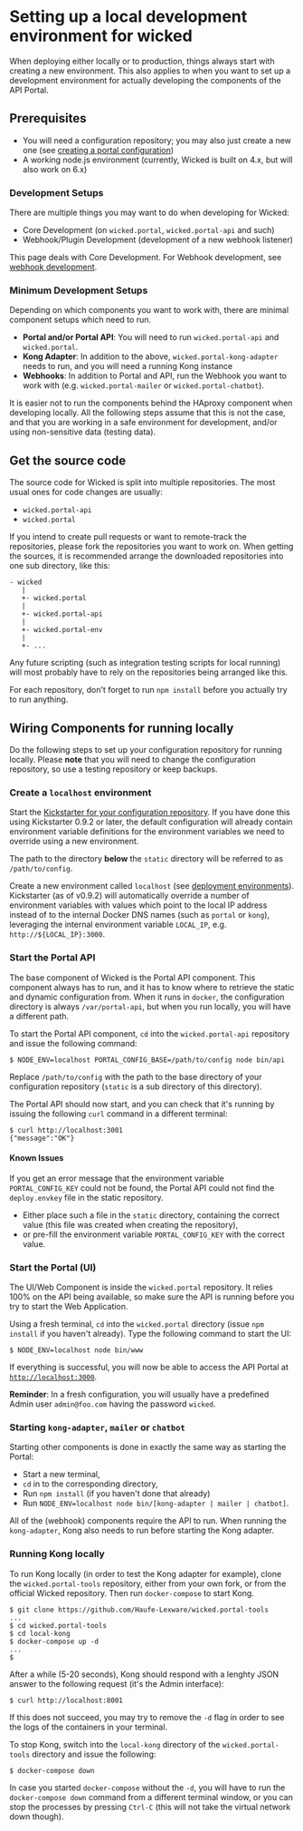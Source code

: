 # Setting up a local development environment for wicked

When deploying either locally or to production, things always start with creating a new environment. This also applies to when you want to set up a development environment for actually developing the components of the API Portal.

## Prerequisites

* You will need a configuration repository; you may also just create a new one (see [creating a portal configuration](creating-a-portal-configuration.md))
* A working node.js environment (currently, Wicked is built on 4.x, but will also work on 6.x)

### Development Setups

There are multiple things you may want to do when developing for Wicked:

* Core Development (on `wicked.portal`, `wicked.portal-api` and such)
* Webhook/Plugin Development (development of a new webhook listener)

This page deals with Core Development. For Webhook development, see [webhook development](webhook-development.md).

### Minimum Development Setups

Depending on which components you want to work with, there are minimal component setups which need to run.

* **Portal and/or Portal API**: You will need to run `wicked.portal-api` and `wicked.portal`.
* **Kong Adapter**: In addition to the above, `wicked.portal-kong-adapter` needs to run, and you will need a running Kong instance
* **Webhooks**: In addition to Portal and API, run the Webhook you want to work with (e.g. `wicked.portal-mailer` or `wicked.portal-chatbot`).

It is easier not to run the components behind the HAproxy component when developing locally. All the following steps assume that this is not the case, and that you are working in a safe environment for development, and/or using non-sensitive data (testing data).

## Get the source code

The source code for Wicked is split into multiple repositories. The most usual ones for code changes are usually:

* `wicked.portal-api`
* `wicked.portal`

If you intend to create pull requests or want to remote-track the repositories, please fork the repositories you want to work on. When getting the sources, it is recommended arrange the downloaded repositories into one sub directory, like this:

```
- wicked
   |
   +- wicked.portal
   |
   +- wicked.portal-api
   |
   +- wicked.portal-env
   |
   +- ...
```

Any future scripting (such as integration testing scripts for local running) will most probably have to rely on the repositories being arranged like this.

For each repository, don't forget to run `npm install` before you actually try to run anything.

## Wiring Components for running locally

Do the following steps to set up your configuration repository for running locally. Please **note** that you will need to change the configuration repository, so use a testing repository or keep backups.

### Create a `localhost` environment

Start the [Kickstarter for your configuration repository](creating-a-portal-configuration.md). If you have done this using Kickstarter 0.9.2 or later, the default configuration will already contain environment variable definitions for the environment variables we need to override using a new environment.

The path to the directory **below** the `static` directory will be referred to as `/path/to/config`.

Create a new environment called `localhost` (see [deployment environments](deployment-environments.md)). Kickstarter (as of v0.9.2) will automatically override a number of environment variables with values which point to the local IP address instead of to the internal Docker DNS names (such as `portal` or `kong`), leveraging the internal environment variable `LOCAL_IP`, e.g. `http://${LOCAL_IP}:3000`.

### Start the Portal API

The base component of Wicked is the Portal API component. This component always has to run, and it has to know where to retrieve the static and dynamic configuration from. When it runs in `docker`, the configuration directory is always `/var/portal-api`, but when you run locally, you will have a different path.

To start the Portal API component, `cd` into the `wicked.portal-api` repository and issue the following command:

```
$ NODE_ENV=localhost PORTAL_CONFIG_BASE=/path/to/config node bin/api
```

Replace `/path/to/config` with the path to the base directory of your configuration repository (`static` is a sub directory of this directory).

The Portal API should now start, and you can check that it's running by issuing the following `curl` command in a different terminal:

```
$ curl http://localhost:3001
{"message":"OK"}
```

#### Known Issues

If you get an error message that the environment variable `PORTAL_CONFIG_KEY` could not be found, the Portal API could not find the `deploy.envkey` file in the static repository.

* Either place such a file in the `static` directory, containing the correct value (this file was created when creating the repository),
* or pre-fill the environment variable `PORTAL_CONFIG_KEY` with the correct value. 

### Start the Portal (UI)

The UI/Web Component is inside the `wicked.portal` repository. It relies 100% on the API being available, so make sure the API is running before you try to start the Web Application.

Using a fresh terminal, `cd` into the `wicked.portal` directory (issue `npm install` if you haven't already). Type the following command to start the UI:

```
$ NODE_ENV=localhost node bin/www
```

If everything is successful, you will now be able to access the API Portal at [`http://localhost:3000`](http://localhost:3000).

**Reminder**: In a fresh configuration, you will usually have a predefined Admin user `admin@foo.com` having the password `wicked`.

### Starting `kong-adapter`, `mailer` or `chatbot`

Starting other components is done in exactly the same way as starting the Portal: 

* Start a new terminal, 
* `cd` in to the corresponding directory,
* Run `npm install` (if you haven't done that already)
* Run `NODE_ENV=localhost node bin/[kong-adapter | mailer | chatbot]`.

All of the (webhook) components require the API to run. When running the `kong-adapter`, Kong also needs to run before starting the Kong adapter.

### Running Kong locally   

To run Kong locally (in order to test the Kong adapter for example), clone the `wicked.portal-tools` repository, either from your own fork, or from the official Wicked repository. Then run `docker-compose` to start Kong.

```
$ git clone https://github.com/Haufe-Lexware/wicked.portal-tools
...
$ cd wicked.portal-tools
$ cd local-kong
$ docker-compose up -d
...
$
```

After a while (5-20 seconds), Kong should respond with a lenghty JSON answer to the following request (it's the Admin interface):

```
$ curl http://localhost:8001
```

If this does not succeed, you may try to remove the `-d` flag in order to see the logs of the containers in your terminal.

To stop Kong, switch into the `local-kong` directory of the `wicked.portal-tools` directory and issue the following:

```
$ docker-compose down
```

In case you started `docker-compose` without the `-d`, you will have to run the `docker-compose down` command from a different terminal window, or you can stop the processes by pressing `Ctrl-C` (this will not take the virtual network down though).